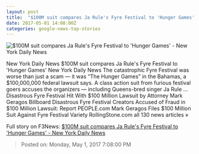 ```yaml
---
layout: post
title:  "$100M suit compares Ja Rule's Fyre Festival to 'Hunger Games' - New York Daily News"
date: 2017-05-01 14:08:00Z
categories: google-news-top-stories
---
```


![$100M suit compares Ja Rule's Fyre Festival to 'Hunger Games' - New York Daily News](http://assets.nydailynews.com/polopoly_fs/1.3122436.1493647015!/img/httpImage/image.jpg_gen/derivatives/landscape_1200/spl1487746-001.jpg)

New York Daily News $100M suit compares Ja Rule's Fyre Festival to 'Hunger Games' New York Daily News The catastrophic Fyre Festival was worse than just a scam — it was “The Hunger Games” in the Bahamas, a $100,000,000 federal lawsuit says. A class action suit from furious festival goers accuses the organizers — including Queens-bred singer Ja Rule ... Disastrous Fyre Festival Hit With $100 Million Lawsuit by Attorney Mark Geragos Billboard Disastrous Fyre Festival Creators Accused of Fraud in $100 Million Lawsuit: Report PEOPLE.com Mark Geragos Files $100 Million Suit Against Fyre Festival Variety RollingStone.com all 130 news articles »


Full story on F3News: [$100M suit compares Ja Rule's Fyre Festival to 'Hunger Games' - New York Daily News](http://www.f3nws.com/n/WEbQk)

> Posted on: Monday, May 1, 2017 7:08:00 PM
